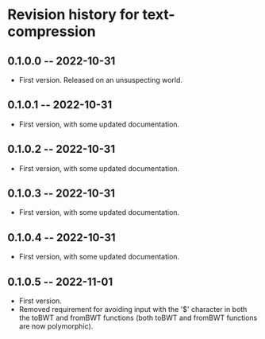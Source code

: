 # Revision history for text-compression

## 0.1.0.0 -- 2022-10-31

* First version. Released on an unsuspecting world.

## 0.1.0.1 -- 2022-10-31

* First version, with some updated documentation.

## 0.1.0.2 -- 2022-10-31

* First version, with some updated documentation.

## 0.1.0.3 -- 2022-10-31

* First version, with some updated documentation.

## 0.1.0.4 -- 2022-10-31

* First version, with some updated documentation.

## 0.1.0.5 -- 2022-11-01

* First version.
* Removed requirement for avoiding input with the '$' character in both the toBWT and fromBWT functions (both toBWT and fromBWT functions are now polymorphic).
